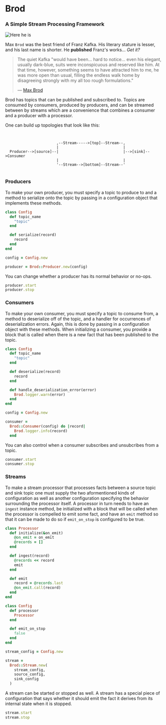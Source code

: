 # Brod
### A Simple Stream Processing Framework

![Here he is](https://upload.wikimedia.org/wikipedia/commons/6/66/Max_Brod_v_roce_1914.jpg)

Max `Brod` was the best friend of Franz Kafka. His literary stature is lesser,
and his last name is shorter. He __published__ Franz's works... _Get it?_

> The quiet Kafka "would have been... hard to notice... even his elegant,
> usually dark-blue, suits were inconspicuous and reserved like him. At that
> time, however, something seems to have attracted him to me, he was more open
> than usual, filling the endless walk home by disagreeing strongly with my all
> too rough formulations."
>
> — [Max Brod](https://en.wikipedia.org/wiki/Max_Brod#cite_note-4)

Brod has topics that can be published and subscribed to. Topics are consumed by
consumers, produced by producers, and can be streamed between by streams which
are a convenience that combines a consumer and a producer with a processor.

One can build up topologies that look like this:
```


                       ,--Stream----->[top]--Stream--,
                       |                             |
  Producer-->[source]--|                             |-->[sink]-->Consumer
                       |                             |
                       '--Stream-->[bottom]--Stream--'


```

### Producers
To make your own producer, you must specify a topic to produce to and a method
to serialize onto the topic by passing in a configuration object that implements
these methods.

```ruby
class Config
  def topic_name
    "topic"
  end

  def serialize(record)
    record
  end
end

config = Config.new

producer = Brod::Producer.new(config)
```

You can change whether a producer has its normal behavior or no-ops.

```ruby
producer.start
producer.stop
```


### Consumers
To make your own consumer, you must specify a topic to consume from, a method
to deserialize off of the topic, and a handler for occurrences of
deserialization errors. Again, this is done by passing in a configuration object
with these methods. When initializing a consumer, you provide a block that is
called when there is a new fact that has been published to the topic.

```ruby
class Config
  def topic_name
    "topic"
  end

  def deserialize(record)
    record
  end

  def handle_deserialization_error(error)
    Brod.logger.warn(error)
  end
end

config = Config.new

consumer =
  Brod::Consumer(config) do |record|
    Brod.logger.info(record)
  end
```

You can also control when a consumer subscribes and unsubcribes from a topic.

```ruby
consumer.start
consumer.stop
```

### Streams
To make a stream processor that processes facts between a source topic and sink
topic one must supply the two aformentioned kinds of configuration as well as
another configuration specifying the behavior surrounding the processor itself.
A processor in turn needs to have an `ingest` instance method, be initialized
with a block that will be called when the processor is compelled to emit some
fact, and have an `emit` method so that it can be made to do so if
`emit_on_stop` is configured to be true.

```ruby
class Processor
  def initialize(&on_emit)
    @on_emit = on_emit
    @records = []
  end

  def ingest(record)
    @records << record
    emit
  end

  def emit
    record = @records.last
    @on_emit.call(record)
  end
end

class Config
  def processor
    Processor
  end

  def emit_on_stop
    false
  end
end

stream_config = Config.new

stream =
  Brod::Stream.new(
    stream_config,
    source_config,
    sink_config
  )
```

A stream can be started or stopped as well. A stream has a special piece of
configuration that says whether it should emit the fact it derives from its
internal state when it is stopped.

```ruby
stream.start
stream.stop
```
